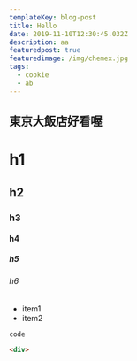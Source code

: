 ```yaml
---
templateKey: blog-post
title: Hello
date: 2019-11-10T12:30:45.032Z
description: aa
featuredpost: true
featuredimage: /img/chemex.jpg
tags:
  - cookie
  - ab
---
```

## 東京大飯店好看喔

# h1
## h2
### h3
#### h4
##### h5
###### h6

- item1
- item2

`code`

```html
<div>
```
